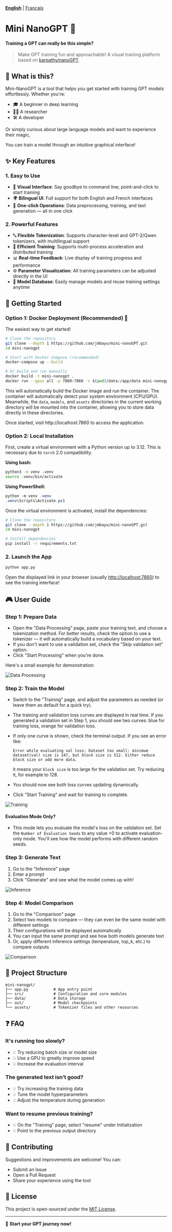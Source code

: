 [**English**](https://github.com/jmbayu/mini-nanoGPT) | [Français](README.fr.md)

# Mini NanoGPT 🚀

#### Training a GPT can really be this simple?

> Make GPT training fun and approachable! A visual training platform based on [karpathy/nanoGPT](https://github.com/karpathy/nanoGPT).

## 📖 What is this?

Mini-NanoGPT is a tool that helps you get started with training GPT models effortlessly. Whether you're:

* 🎓 A beginner in deep learning
* 👨‍🔬 A researcher
* 🛠️ A developer

Or simply curious about large language models and want to experience their magic,

You can train a model through an intuitive graphical interface!

## ✨ Key Features

### 1. Easy to Use

* 📱 **Visual Interface**: Say goodbye to command line; point-and-click to start training
* 🌍 **Bilingual UI**: Full support for both English and French interfaces
* 🎯 **One-click Operations**: Data preprocessing, training, and text generation — all in one click

### 2. Powerful Features

* 🔤 **Flexible Tokenization**: Supports character-level and GPT-2/Qwen tokenizers, with multilingual support
* 🚄 **Efficient Training**: Supports multi-process acceleration and distributed training
* 📊 **Real-time Feedback**: Live display of training progress and performance
* ⚙️ **Parameter Visualization**: All training parameters can be adjusted directly in the UI
* 🧩 **Model Database**: Easily manage models and reuse training settings anytime

## 🚀 Getting Started

### Option 1: Docker Deployment (Recommended) 🐳

The easiest way to get started!

```bash
# Clone the repository
git clone --depth 1 https://github.com/jmbayu/mini-nanoGPT.git
cd mini-nanogpt

# Start with Docker Compose (recommended)
docker-compose up --build

# Or build and run manually
docker build -t mini-nanogpt .
docker run --gpus all -p 7860:7860 -v $(pwd)/data:/app/data mini-nanogpt
```

This will automatically build the Docker image and run the container. The container will automatically detect your system environment (CPU/GPU). Meanwhile, the `data`, `models`, and `assets` directories in the current working directory will be mounted into the container, allowing you to store data directly in these directories.

Once started, visit http://localhost:7860 to access the application.

### Option 2: Local Installation

First, create a virtual environment with a Python version up to 3.12. This is necessary due to `torch` 2.0 compatibility.

**Using bash:**
```bash
python3 -m venv .venv
source .venv/bin/activate
```

**Using PowerShell:**
```powershell
python -m venv .venv
.venv\Scripts\Activate.ps1
```

Once the virtual environment is activated, install the dependencies:
```bash
# Clone the repository
git clone --depth 1 https://github.com/jmbayu/mini-nanoGPT.git
cd mini-nanogpt

# Install dependencies
pip install -r requirements.txt
```

### 2. Launch the App

```bash
python app.py
```

Open the displayed link in your browser (usually [http://localhost:7860](http://localhost:7860)) to see the training interface!

## 🎮 User Guide

### Step 1: Prepare Data

* Open the "Data Processing" page, paste your training text, and choose a tokenization method. For better results, check the option to use a tokenizer — it will automatically build a vocabulary based on your text.
* If you don't want to use a validation set, check the "Skip validation set" option.
* Click "Start Processing" when you're done.

Here's a small example for demonstration:

![Data Processing](https://github.com/jmbayu/mini-nanoGPT/blob/master/assets/imgs/en_data_process.png?raw=true)

### Step 2: Train the Model

* Switch to the "Training" page, and adjust the parameters as needed (or leave them as default for a quick try).
* The training and validation loss curves are displayed in real time. If you generated a validation set in Step 1, you should see two curves: blue for training loss, orange for validation loss.
* If only one curve is shown, check the terminal output. If you see an error like:

  ```
  Error while evaluating val loss: Dataset too small: minimum dataset(val) size is 147, but block size is 512. Either reduce block size or add more data.
  ```

  it means your `block size` is too large for the validation set. Try reducing it, for example to 128.
* You should now see both loss curves updating dynamically.
* Click "Start Training" and wait for training to complete.

![Training](https://github.com/jmbayu/mini-nanoGPT/blob/master/assets/imgs/en_train.png?raw=true)

#### Evaluation Mode Only?

* This mode lets you evaluate the model's loss on the validation set. Set the `Number of Evaluation Seeds` to any value >0 to activate evaluation-only mode. You'll see how the model performs with different random seeds.

### Step 3: Generate Text

1. Go to the "Inference" page
2. Enter a prompt
3. Click "Generate" and see what the model comes up with!

![Inference](https://github.com/jmbayu/mini-nanoGPT/blob/master/assets/imgs/en_inference.png?raw=true)

### Step 4: Model Comparison

1. Go to the "Comparison" page
2. Select two models to compare — they can even be the same model with different settings
3. Their configurations will be displayed automatically
4. You can input the same prompt and see how both models generate text
5. Or, apply different inference settings (temperature, top\_k, etc.) to compare outputs

![Comparison](https://github.com/jmbayu/mini-nanoGPT/blob/master/assets/imgs/en_comparison.png?raw=true)

## 📁 Project Structure

```
mini-nanogpt/
├── app.py           # App entry point
├── src/             # Configuration and core modules
├── data/            # Data storage
├── out/             # Model checkpoints
└── assets/          # Tokenizer files and other resources
```

## ❓ FAQ

### It's running too slowly?

* 💡 Try reducing batch size or model size
* 💡 Use a GPU to greatly improve speed
* 💡 Increase the evaluation interval

### The generated text isn’t good?

* 💡 Try increasing the training data
* 💡 Tune the model hyperparameters
* 💡 Adjust the temperature during generation

### Want to resume previous training?

* 💡 On the "Training" page, select "resume" under Initialization
* 💡 Point to the previous output directory

## 🤝 Contributing

Suggestions and improvements are welcome! You can:

* Submit an Issue
* Open a Pull Request
* Share your experience using the tool

## 📝 License

This project is open-sourced under the [MIT License](LICENSE).

---

🎉 **Start your GPT journey now!**
